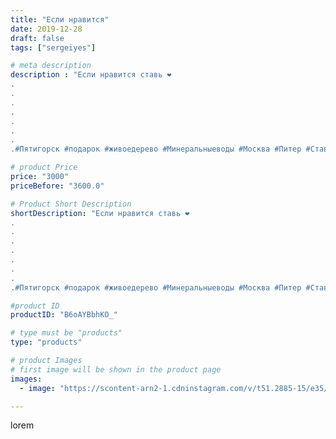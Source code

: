 ```yaml
---
title: "Если нравится"
date: 2019-12-28
draft: false
tags: ["sergeiyes"]

# meta description
description : "Если нравится ставь ❤
.
.
.
.
.
.
.
.#Пятигорск #подарок #живоедерево #Минеральныеводы #Москва #Питер #Ставрополь #Сочи #Симферополь #Севастополь #УФО #Анапа #К"

# product Price
price: "3000"
priceBefore: "3600.0"

# Product Short Description
shortDescription: "Если нравится ставь ❤
.
.
.
.
.
.
.
.#Пятигорск #подарок #живоедерево #Минеральныеводы #Москва #Питер #Ставрополь #Сочи #Симферополь #Севастополь #УФО #Анапа #Краснодар #Екатеринбург #Челябинск #Ессентуки #Железноводск #Кисловодск #Ростовнадону #gruppazahvata #крым #sergeystar  #Волгоград"

#product ID
productID: "B6oAYBbhKO_"

# type must be "products"
type: "products"

# product Images
# first image will be shown in the product page
images:
  - image: "https://scontent-arn2-1.cdninstagram.com/v/t51.2885-15/e35/77028799_182423582834419_3763568726138934097_n.jpg?tp=1&_nc_ht=scontent-arn2-1.cdninstagram.com&_nc_cat=107&_nc_ohc=vwvMmMtGfEYAX8aS9jT&ccb=7-4&oh=5deb0b47ca688a62d5ecdcad60129424&oe=60848F94&_nc_sid=86f79a&ig_cache_key=MjIwOTAxNzI2ODAyODA4OTI3OQ%3D%3D.2-ccb7-4"

---
```

lorem
